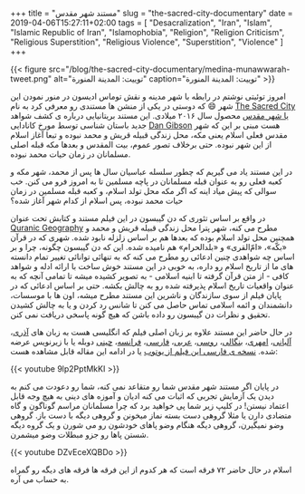 +++
title = "مستند شهر مقدس"
slug = "the-sacred-city-documentary"
date = 2019-04-06T15:27:11+02:00
tags = [ "Desacralization", "Iran", "Islam", "Islamic Republic of Iran", "Islamophobia", "Religion", "Religion Criticism", "Religious Superstition", "Religious Violence", "Superstition", "Violence" ]
+++

{{< figure src="/blog/the-sacred-city-documentary/medina-munawwarah-tweet.png" alt="توییت: المدينة المنورة" caption="توییت: المدينة المنورة" >}}

امروز توئیتی نوشتم در رابطه با شهر مدینه و نقش توماس ادیسون در منور نمودن این شهر :smile: که دوستی در یکی از منشن ها مستندی رو معرفی کرد به نام [The Sacred City یا شهر مقدس](https://www.imdb.com/title/tt5842412/) محصول سال ۲۰۱۶ میلادی. این مستند بریتانیایی درباره ی کشف شواهد جدید باستان شناسی توسط مورخ کانادایی [Dan Gibson](https://en.wikipedia.org/wiki/Dan_Gibson_(author)) هست مبنی بر این که شهر مقدس فعلی اسلام یعنی مکه، محل زندگی قبیله قریش و محمد نبوده و تبعا آغاز اسلام از این شهر نبوده. حتی برخلاف تصور عموم، بیت المقدس و بعدها مکه قبله اصلی مسلمانان در زمان حیات محمد نبوده.

در این مستند یاد می گیریم که چطور سلسله عباسیان سال ها پس از محمد، شهر مکه و کعبه فعلی رو به عنوان قبله مسلمانان در پاچه مسلمین تا به امروز فرو می کنن. خب سوالی که پیش میاد اینه که اگر مکه محل تولد اسلام، و کعبه قبله مسلمین در زمان حیات محمد نبوده، پس اسلام از کدام شهر آغاز شده؟

<!--more-->

در واقع بر اساس تئوری که دن گیبسون در این فیلم مستند و کتابش تحت عنوان [Quranic Geography](https://www.goodreads.com/book/show/18466923-quranic-geography) مطرح می کنه، شهر پترا محل زندگی قبیله قریش و محمد و همچنین محل تولد اسلام بوده که بعدها هم بر اساس زلزله نابود شده. شهری که در قرآن «بکّه»، «امّ‌القری» و «بلدالحرام» هم نامیده شده. این که دن گیبسون چگونه، چرا و بر اساس چه شواهدی چنین ادعائی رو مطرح می کنه که به تنهائی توانائی تغییر تمام دانسته های ما از تاریخ اسلام رو داره، به خوبی در این مستند خوش ساخت با ارائه ادله و شواهد کافی - از متن قرآن گرفته تا ابنیه اسلامی - به تصویر کشیده میشه تا تمامی آنچه که به عنوان واقعیات تاریخ اسلام پذیرفته شده رو به چالش بکشه. حتی بر اساس ادعائی که در پایان فیلم از سوی سازندگان و ناشرین این مستند مطرح میشه، اون ها با موسسات، دانشمندان و ائمه اسلامی تماس حاصل می کنن تا شانس رد کردن و یا به چالش کشیدن تحقیق و نظرات دن گیبسون رو داده باشن که هیچ گونه پاسخی دریافت نمی کنن.

در حال حاضر این مستند علاوه بر زبان اصلی فیلم که انگلیسی هست به زبان های [آذری](https://www.youtube.com/watch?v=Jdaxsqu_2q4)، [آلبانی](https://www.youtube.com/watch?v=Wm-00XVd6x8)، [امهری](https://www.youtube.com/watch?v=s_3o0J-YfII)، [بنگالی](https://www.youtube.com/watch?v=ko94_TdLrCE)، [روسی](https://www.youtube.com/watch?v=Q9eYg-P7A7c)، [عربی](https://www.youtube.com/watch?v=Wm-00XVd6x8)، [فارسی](https://www.youtube.com/watch?v=9lp2PptMkKI)، [فرانسه](https://www.youtube.com/watch?v=ZkzZUXWtLTI)، [چینی](https://www.youtube.com/watch?v=bhkN49rST4Y)
 دوبله یا با زیرنویس عرضه شده. [نسخه ی فارسی این فیلم از یوتوب](https://youtu.be/9lp2PptMkKI) یا در ادامه این مقاله قابل مشاهده هست:

{{< youtube 9lp2PptMkKI >}}

در پایان اگر مستند شهر مقدس شما رو متقاعد نمی کنه، شما رو دعودت می کنم به دیدن یک آزمایش تجربی که اثبات می کنه ادیان و آموزه های دینی به هیچ وجه قابل اعتماد نیستن! در کلیپ زیر شما پی خواهید برد که چرا مسلمانان مراسم گوناگون و گاه متضادی دارن یا مثلا گروهی دست بسته نماز میخونن و گروهی دیگه با دست باز. گروهی وضو نمیگیرن، گروهی دیگه هنگام وضو پاهای خودشون رو می شورن و یک گروه دیگه شستن پاها رو جزو مبطلات وضو میشمرن.

{{< youtube DZvEceXQBDo >}}

اسلام در حال حاضر ۷۲ فرقه است که هر کدوم از این فرقه ها فرقه های دیگه رو گمراه به حساب می آره.
